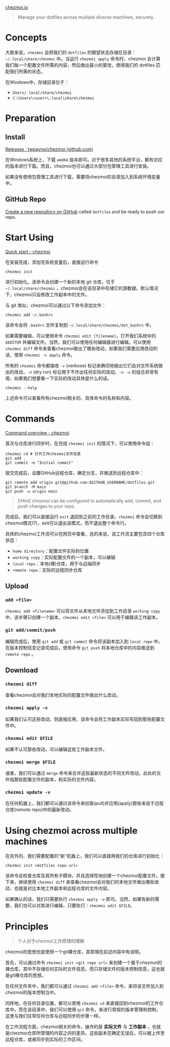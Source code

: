 [chezmoi.io](https://www.chezmoi.io/)

>Manage your dotfiles across multiple diverse machines, securely.

# Concepts

大致来说，`chezmoi` 会把我们的 `dotfiles` 的期望状态存储在目录：`~/.local/share/chezmoi` 中。当运行 `chezmoi apply` 命令时，chezmoi 会计算我们每一个配置文件所需的内容，然后做出最小的更改，使得我们的 dotfiles 匹配我们所需的状态。

在Windows中，存储目录位于：

- `Users/.local/share/chezmoi`
- `C:\Users\<user>\.local\share\chezmoi`

# Preparation

## Install

[Releases · twpayne/chezmoi (github.com)](https://github.com/twpayne/chezmoi/releases)

在Windows系统上，下载 `amd64` 版本即可。对于很多其他的系统平台，都有对应的版本进行下载。而且，chezmoi也可以通过大部分包管理工具进行安装。

如果没有使用包管理工具进行下载，需要将chezmoi的目录加入到系统环境变量中。

## GitHub Repo

[Create a new repository on GitHub](https://github.com/new) called `dotfiles` and be ready to push our repo.

# Start Using

[Quick start - chezmoi](https://www.chezmoi.io/quick-start/)

在安装完成，添加完系统变量后，直接运行命令

```Shell
chezmoi init
```

进行初始化。该命令会创建一个新的本地 git 仓库，位于 `~/.local/share/chezmoi` ，chezmoi会在该目录中存储它的源数据。默认情况下，chezmoi只会修改工作副本中的文件。

与 git 类似，chezmoi可以通过以下命令添加文件：

```Shell
chezmoi add ~/.bashrc
```

该命令会将 `.bashrc` 文件复制到 `~/.local/share/chezmoi/dot_bashrc` 中。

如果需要编辑，可以使用命令 `chezmoi edit [filename]`，打开我们系统中的 `$EDITOR` 并编辑文件。当然，我们可以使用任何编辑器进行编辑。可以使用 `chezmoi diff` 命令来查看chezmoi做出了哪些改动，如果我们需要应用改动的话，使用 `chezmoi -v apply` 命令。

所有的 `chezmoi` 命令都接收 `-v` (verbose) 标记来确切地输出它们会对文件系统做出的改动，`-n` (dry run) 标记用于不作出任何实际的改动。`-n -v` 的组合非常有用，如果我们想要看一下实际的改动具体是什么的话。

```Shell
chezmoi --help
```

上述命令可以查看所有chezmoi相关的、具体命令的名称和内容。

# Commands

[Command overview - chezmoi](https://www.chezmoi.io/user-guide/command-overview/)

首次与仓库进行同步时，在完成 `chezmoi init` 的情况下，可以使用命令组：

```Shell
chezmoi cd # 打开工作chezmoi文件目录
git add .
git commit -m "Initial commit"
```

提交完成后，设置GitHub远程仓库，确定分支，并推送到远程仓库中：

```Shell
git remote add origin git@github.com:$GITHUB_USERNAME/dotfiles.git
git branch -M main
git push -u origin main
```

>[!Hint]
>chezmoi can be configured to automatically add, commit, and push changes to your repo.

完成后，我们可以直接运行 `exit` 退回到之前的工作目录。`chezmoi` 命令会切换到chezmoi模式(?)，exit可以退出该模式，而不退出整个命令行。

具体的chezmoi工作流可以在网页中查看，总的来说，该工作流主要包含四个仓库状态：

- `home directory`：配置文件实际的位置
- `working copy`：实际配置文件的一个副本，可以编辑
- `local repo`：本地(裸)仓库，用于与远端同步
- `remote repo`：实际的远程同步仓库

## Upload

### `add <file>`

`chezmoi add <filename>` 可以将文件从本地文件添加到工作目录 `working copy` 中，该步骤只创建一个副本。`chezmoi edit <file>` 可以用于编辑该工作副本。

### `git add/commit/push`

编辑完成后，使用 `git add` 或 `git commit` 命令将该副本加入到 `local repo` 中。在版本控制信息记录完成后，使用命令 `git push` 将本地仓库中的内容推送到 `remote repo` 。

## Download

### `chezmoi diff`

查看chezmoi会对我们本地实际的配置文件做出什么改动。

### `chezmoi apply -v`

如果我们认可这些改动，则直接应用，该命令会将工作副本实际写回到那些配置文件中。

### `chezmoi edit $FILE`

如果不认可那些改动，可以编辑这些工作副本文件。

### `chezmoi merge $FILE`

或者，我们可以通过 `merge` 命令来合并这些最新状态的不同文件改动。此处的文件指那些配置文件的副本，和实际的文件内容。

### `chezmoi update -v`

在任何机器上，我们都可以通过该命令来拉取(pull)并应用(apply)那些来自于远程仓库(remote repo)中的最新改动。

# Using chezmoi across multiple machines

在另外的、我们需要配置的“新”机器上，我们可以直接用我们的仓库进行初始化：

```Shell
chezmoi init <dotfiles repo url>
```

该命令会检查仓库及其所有子模块，并且选择性地创建一个chezmoi配置文件。接下来，继续使用 `chezmoi diff` 来查看chezmoi会对我们的本地文件做出哪些改动，也就是对比本地工作副本和远程仓库的文件内容。

如果确认的话，我们只需要执行 `chezmoi apply -v` 即可。当然，如果有新的需要，我们也可以对其进行编辑，只要执行：`chezmoi edit $FILE`。

# Principles

>个人对于chezmoi工作原理的理解

chezmoi的思想也是使用一个git裸仓库，其原理在前述内容中有说明。

首先，可以通过命令 `chezmoi init <git repo url>` 来创建一个属于chezmoi的裸仓库，其中不存储任何实际的文件信息，而只存储文件的版本控制信息，这也就是git裸仓库的思想。

在任何文件夹中，我们都可以通过 `chezmoi add <file>` 命令，来将该文件加入到chezmoi的版本控制当中。

同样地，在任何目录位置，都可以使用 `chezmoi cd` 来直接回到chezmoi的工作仓库中。而在该目录中，我们可以使用 `git` 命令，来进行常规的版本管理和控制，这里与我们往常任何仓库与远程同步的步骤一样。

在工作流程方面，chezmoi相关的命令，操作的是 **实际文件** 与 **工作副本** ，也就是chezmoi仓库所管理的内容之间的差异。这些副本在确定无误后，可以被上传至远程仓库，或者同步到实际的工作区间。
